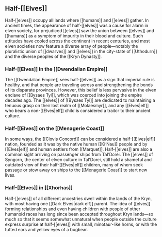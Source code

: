 ## Half-[[Elves]]

Half-[[elves]] occupy all lands where [[humans]] and [[elves]] gather. In ancient times, the appearance of half-[[elves]] was a cause for alarm in elven society, for prejudiced [[elves]] saw the union between [[elves]] and [[humans]] as a symptom of impurity in their blood and culture. Such attitudes have cooled across the continent in recent centuries, and most elven societies now feature a diverse array of people—notably the pluralistic union of [[dwarves]] and [[elves]] in the city-state of [[Uthodurn]] and the diverse peoples of the [[Kryn Dynasty]].

### Half-[[Elves]] in the [[Dwendalian Empire]]

The [[Dwendalian Empire]] sees half-[[elves]] as a sign that imperial rule is healthy, and that people are traveling across and strengthening the bonds of its disparate provinces. However, this belief is less pervasive in the elven enclave of [[Bysaes Tyl]], which was coerced into joining the empire decades ago. The [[elves]] of [[Bysaes Tyl]] are dedicated to maintaining a tenuous grasp on their lost realm of [[Molaesmyr]], and any [[Elves|elf]] who bears a non-[[Elves|elf]] child is considered a traitor to their ancient culture.

### Half-[[Elves]] on the [[Menagerie Coast]]

In some ways, the [[Clovis Concord]] can be considered a half-[[Elves|elf]] nation, founded as it was by the native human [[Ki’Nau]] people and by [[Elves|elf]] and human settlers from [[Marquet]]. Half-[[elves]] are also a common sight arriving on passenger ships from Tal’Dorei. The [[elves]] of Syngorn, the center of elven culture in Tal’Dorei, still hold a shameful and outdated view of their half-[[Elves|elf]] children, many of whom seek passage or stow away on ships to the [[Menagerie Coast]] to start new lives.

### Half-[[Elves]] in [[Xhorhas]]

Half-[[elves]] of all different ancestries dwell within the lands of the Kryn, with most having one [[Dark Elves|dark elf]] parent. The idea of [[elves]] forming relationships and even having children with people of other humanoid races has long since been accepted throughout Kryn lands—so much so that it seems somewhat unnatural when people outside the culture express surprise at half-[[elves]] with small, minotaur-like horns, or with the tufted ears and yellow eyes of a bugbear.